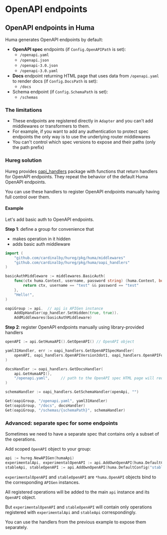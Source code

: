 # OpenAPI endpoints

## OpenAPI endpoints in Huma

Huma generates OpenAPI endpoints by default:
- **OpenAPI spec** endpoints (if `Config.OpenAPIPath` is set):
  - `/openapi.yaml`
  - `/openapi.json`
  - `/openapi-3.0.json`
  - `/openapi-3.0.yaml`
- **Docs** endpoint returning HTML page that uses data from `/openapi.yaml` to render docs (if `Config.DocsPath` is set):
  - `/docs`
- Schema endpoint (if `Config.SchemaPath` is set):
  - `/schemas`

### The limitations

- These endpoints are registered directly in `Adapter` and you can't add middlewares or transformers
  to them.
- For example, if you want to add any authentication to protect spec endpoints the only way is to use
  the underlying router middlewares
- You can't control which spec versions to expose and their paths (only the path prefix)

### Hureg solution

Hureg provides [oapi_handlers](./../pkg/huma/oapi_handlers) package with functions that return 
handlers for OpenAPI endpoints. They repeat the behavior of the default Huma OpenAPI endpoints.

You can use these handlers to register OpenAPI endpoints manually having full control over them.

#### Example

Let's add basic auth to OpenAPI endpoints.

**Step 1**: define a group for convenience that
- makes operation in it hidden
- adds basic auth middleware

```go
import (
	"github.com/cardinalby/hureg/pkg/huma/middlewares"
    "github.com/cardinalby/hureg/pkg/huma/oapi_handlers"
)

basicAuthMiddleware := middlewares.BasicAuth(
	func(ctx huma.Context, username, password string) (huma.Context, bool) {
		return ctx, username == "test" && password == "test"
	},
	"Hello!",
)

oapiGroup := api.  // api is APIGen instance
	AddOpHandler(op_handler.SetHidden(true, true)).
	AddMiddlewares(basicAuthMiddleware)
```

**Step 2**: register OpenAPI endpoints manually using library-provided handlers

```go
openAPI := api.GetHumaAPI().GetOpenAPI() // OpenAPI object

yaml31Handler, err := oapi_handlers.GetOpenAPISpecHandler(
    openAPI, oapi_handlers.OpenAPIVersion3dot1, oapi_handlers.OpenAPIFormatYAML,
)

docsHandler := oapi_handlers.GetDocsHandler(
	api.GetHumaAPI(), 
	"/openapi.yaml",     // path to the OpenAPI spec HTML page will request
)

schemaHandler := oapi_handlers.GetSchemaHandler(openApi, "")

Get(oapiGroup, "/openapi.yaml", yaml31Handler)
Get(oapiGroup, "/docs", docsHandler)
Get(oapiGroup, "/schemas/{schemaPath}", schemaHandler)
```

### Advanced: separate spec for some endpoints

Sometimes we need to have a separate spec that contains only a subset of the operations. 

Add scoped `OpenAPI` object to your group:

```go
api := hureg.NewAPIGen(humaApi)
experimentalApi, experimentalOpenAPI := api.AddOwnOpenAPI(huma.DefaultConfig("experimental", "1.0.0"))
stableApi, stableOpenAPI := api.AddOwnOpenAPI(huma.DefaultConfig("stable", "1.0.0"))
```

`experimentalOpenAPI` and `stableOpenAPI` are `*huma.OpenAPI` objects bind to the corresponding `APIGen` instances.

All registered operations will be added to the main `api` instance and its `OpenAPI` object. 

But `experimentalOpenAPI` and `stableOpenAPI` will contain only operations registered with 
`experimentalApi` and `stableApi` correspondingly.

You can use the handlers from the previous example to expose them separately.


